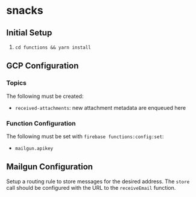 # snacks

## Initial Setup
1. `cd functions && yarn install`

## GCP Configuration

### Topics
The following must be created:
* `received-attachments`: new attachment metadata are enqueued here

### Function Configuration
The following must be set with `firebase functions:config:set`:

* `mailgun.apikey`

## Mailgun Configuration
Setup a routing rule to store messages for the desired address.
The `store` call should be configured with the URL to the `receiveEmail` function.
